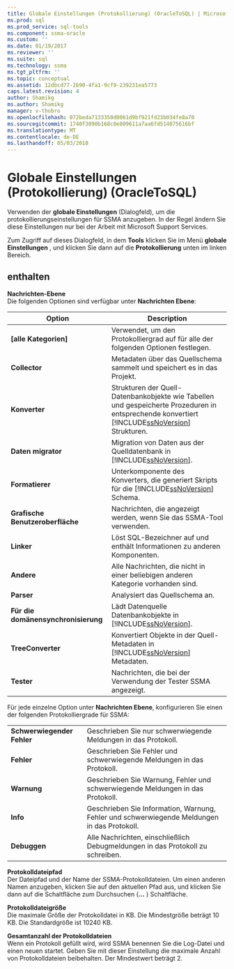 ```yaml
---
title: Globale Einstellungen (Protokollierung) (OracleToSQL) | Microsoft Docs
ms.prod: sql
ms.prod_service: sql-tools
ms.component: ssma-oracle
ms.custom: ''
ms.date: 01/19/2017
ms.reviewer: ''
ms.suite: sql
ms.technology: ssma
ms.tgt_pltfrm: ''
ms.topic: conceptual
ms.assetid: 12dbcd77-2b90-4fa1-9cf9-239231ea5773
caps.latest.revision: 4
author: Shamikg
ms.author: Shamikg
manager: v-thobro
ms.openlocfilehash: 072beda7133350d0061d9bf921fd23b034fe8a70
ms.sourcegitcommit: 1740f3090b168c0e809611a7aa6fd514075616bf
ms.translationtype: MT
ms.contentlocale: de-DE
ms.lasthandoff: 05/03/2018
---
```

# <a name="global-settings-logging-oracletosql"></a>Globale Einstellungen (Protokollierung) (OracleToSQL)
Verwenden der **globale Einstellungen** (Dialogfeld), um die protokollierungseinstellungen für SSMA anzugeben. In der Regel ändern Sie diese Einstellungen nur bei der Arbeit mit Microsoft Support Services.  
  
Zum Zugriff auf dieses Dialogfeld, in dem **Tools** klicken Sie im Menü **globale Einstellungen** , und klicken Sie dann auf die **Protokollierung** unten im linken Bereich.  
  
## <a name="options"></a>enthalten  
**Nachrichten-Ebene**  
Die folgenden Optionen sind verfügbar unter **Nachrichten Ebene**:  
  
|Option|Description|  
|----------|---------------|  
|**[alle Kategorien]**|Verwendet, um den Protokolliergrad auf für alle der folgenden Optionen festlegen.|  
|**Collector**|Metadaten über das Quellschema sammelt und speichert es in das Projekt.|  
|**Konverter**|Strukturen der Quell-Datenbankobjekte wie Tabellen und gespeicherte Prozeduren in entsprechende konvertiert [!INCLUDE[ssNoVersion](../../includes/ssnoversion_md.md)] Strukturen.|  
|**Daten migrator**|Migration von Daten aus der Quelldatenbank in [!INCLUDE[ssNoVersion](../../includes/ssnoversion_md.md)].|  
|**Formatierer**|Unterkomponente des Konverters, die generiert Skripts für die [!INCLUDE[ssNoVersion](../../includes/ssnoversion_md.md)] Schema.|  
|**Grafische Benutzeroberfläche**|Nachrichten, die angezeigt werden, wenn Sie das SSMA-Tool verwenden.|  
|**Linker**|Löst SQL-Bezeichner auf und enthält Informationen zu anderen Komponenten.|  
|**Andere**|Alle Nachrichten, die nicht in einer beliebigen anderen Kategorie vorhanden sind.|  
|**Parser**|Analysiert das Quellschema an.|  
|**Für die domänensynchronisierung**|Lädt Datenquelle Datenbankobjekte in [!INCLUDE[ssNoVersion](../../includes/ssnoversion_md.md)].|  
|**TreeConverter**|Konvertiert Objekte in der Quell-Metadaten in [!INCLUDE[ssNoVersion](../../includes/ssnoversion_md.md)] Metadaten.|  
|**Tester**|Nachrichten, die bei der Verwendung der Tester SSMA angezeigt.|  
  
Für jede einzelne Option unter **Nachrichten Ebene**, konfigurieren Sie einen der folgenden Protokolliergrade für SSMA:  
  
|||  
|-|-|  
|**Schwerwiegender Fehler**|Geschrieben Sie nur schwerwiegende Meldungen in das Protokoll.|  
|**Fehler**|Geschrieben Sie Fehler und schwerwiegende Meldungen in das Protokoll.|  
|**Warnung**|Geschrieben Sie Warnung, Fehler und schwerwiegende Meldungen in das Protokoll.|  
|**Info**|Geschrieben Sie Information, Warnung, Fehler und schwerwiegende Meldungen in das Protokoll.|  
|**Debuggen**|Alle Nachrichten, einschließlich Debugmeldungen in das Protokoll zu schreiben.|  
  
**Protokolldateipfad**  
Der Dateipfad und der Name der SSMA-Protokolldateien. Um einen anderen Namen anzugeben, klicken Sie auf den aktuellen Pfad aus, und klicken Sie dann auf die Schaltfläche zum Durchsuchen (**...** ) Schaltfläche.  
  
**Protokolldateigröße**  
Die maximale Größe der Protokolldatei in KB. Die Mindestgröße beträgt 10 KB. Die Standardgröße ist 10240 KB.  
  
**Gesamtanzahl der Protokolldateien**  
Wenn ein Protokoll gefüllt wird, wird SSMA benennen Sie die Log-Datei und einen neuen startet. Geben Sie mit dieser Einstellung die maximale Anzahl von Protokolldateien beibehalten. Der Mindestwert beträgt 2.  
  
